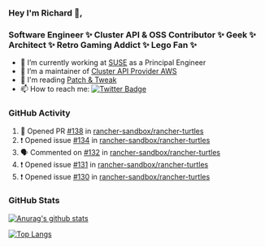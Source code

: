 ### Hey I'm Richard 👋, 

<h3 align="left">Software Engineer ✨ Cluster API & OSS Contributor ✨ Geek ✨ Architect ✨ Retro Gaming Addict ✨ Lego Fan ✨</h3>

- 🔭 I’m currently working at [SUSE](https://www.suse.com/) as a Principal Engineer
- 👯 I’m a maintainer of [Cluster API Provider AWS](https://github.com/kubernetes-sigs/cluster-api-provider-aws)
- 💬 I'm reading [Patch & Tweak](https://bjooks.com/products/patch-tweak-exploring-modular-synthesis)
- 📫 How to reach me: [![Twitter Badge](https://img.shields.io/badge/-@fruit_case-00acee?style=flat&logo=Twitter&logoColor=white)](https://twitter.com/intent/follow?screen_name=fruit_case "Follow on Twitter")

### GitHub Activity 

<!--START_SECTION:activity-->
1. 💪 Opened PR [#138](https://github.com/rancher-sandbox/rancher-turtles/pull/138) in [rancher-sandbox/rancher-turtles](https://github.com/rancher-sandbox/rancher-turtles)
2. ❗ Opened issue [#134](https://github.com/rancher-sandbox/rancher-turtles/issues/134) in [rancher-sandbox/rancher-turtles](https://github.com/rancher-sandbox/rancher-turtles)
3. 🗣 Commented on [#132](https://github.com/rancher-sandbox/rancher-turtles/pull/132#issuecomment-1725365215) in [rancher-sandbox/rancher-turtles](https://github.com/rancher-sandbox/rancher-turtles)
4. ❗ Opened issue [#131](https://github.com/rancher-sandbox/rancher-turtles/issues/131) in [rancher-sandbox/rancher-turtles](https://github.com/rancher-sandbox/rancher-turtles)
5. ❗ Opened issue [#130](https://github.com/rancher-sandbox/rancher-turtles/issues/130) in [rancher-sandbox/rancher-turtles](https://github.com/rancher-sandbox/rancher-turtles)
<!--END_SECTION:activity-->

### GitHub Stats

[![Anurag's github stats](https://github-readme-stats.vercel.app/api?username=richardcase&count_private=true&show_icons=true)](https://github.com/anuraghazra/github-readme-stats)

[![Top Langs](https://github-readme-stats.vercel.app/api/top-langs/?username=richardcase&hide=html&layout=compact)](https://github.com/anuraghazra/github-readme-stats)
